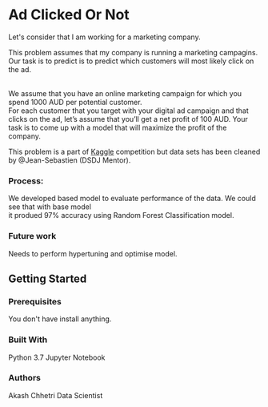 # Ad Clicked Or Not

Let's consider that I am working for a marketing company. 

This problem assumes that my company is running a marketing campagins. <br>
Our task is to predict is to predict which customers will most likely click on the ad.<br><br>

We assume that you have an online marketing campaign for which you spend 1000 AUD per potential customer.<br>
For each customer that you target with your digital ad campaign and that clicks on the ad,
let’s assume that you’ll get a net profit of 100 AUD. Your task is to come up with a model
that will maximize the profit of the company. 

This problem is a part of [Kaggle](https://www.kaggle.com/fayomi/advertising/version/1#advertising.csv) competition but data sets has been cleaned by @Jean-Sebastien (DSDJ Mentor).

### Process:
We developed based model to evaluate performance of the data. We could see that with base model<br>
it produed 97% accuracy using Random Forest Classification model. 

### Future work

Needs to perform hypertuning and optimise model.

## Getting Started

### Prerequisites

You don't have install anything.

### Built With

Python 3.7
Jupyter Notebook

### Authors

Akash Chhetri
Data Scientist
